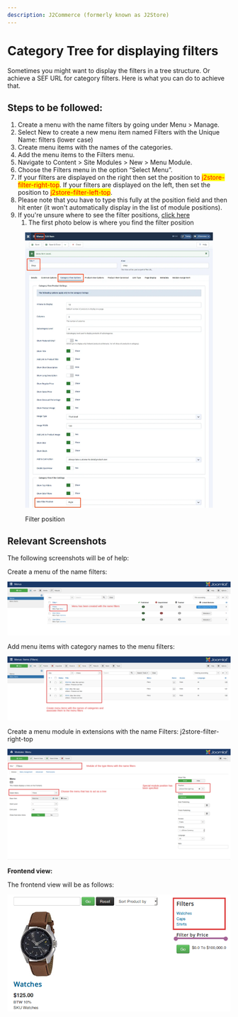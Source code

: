 ```yaml
---
description: J2Commerce (formerly known as J2Store)
---
```


# Category Tree for displaying filters

Sometimes you might want to display the filters in a tree structure. Or achieve a SEF URL for category filters. Here is what you can do to achieve that.

## Steps to be followed: <a href="#steps-to-be-followed" id="steps-to-be-followed"></a>

1. Create a menu with the name filters by going under Menu > Manage.
2. Select New to create a new menu item named Filters with the Unique Name: filters (lower case)
3. Create menu items with the names of the categories.
4. Add the menu items to the Filters menu.
5. Navigate to Content > Site Modules > New > Menu Module.
6. Choose the Filters menu in the option “Select Menu”.
7. If your filters are displayed on the right then set the position to <mark style="color:red;">j2store-filter-right-top</mark>. If your filters are displayed on the left, then set the position to <mark style="color:red;">j2store-filter-left-top</mark>.
8. Please note that you have to type this fully at the position field and then hit enter (it won't automatically display in the list of module positions).
9. If you're unsure where to see the filter positions, [click here](https://docs.j2commerce.com/j2commerce/layout/product-layout#item-view-options-in-category-listings)
   1. The first photo below is where you find the filter position

<figure><img src="../.gitbook/assets/filter_position2.webp" alt=""><figcaption><p>Filter position</p></figcaption></figure>



## Relevant Screenshots <a href="#relevant-screenshots" id="relevant-screenshots"></a>

The following screenshots will be of help:

Create a menu of the name filters:

![categorytree](https://raw.githubusercontent.com/j2store/doc-images/master/layout/category-tree-for-displaying-filters/categorytree1.png)

Add menu items with category names to the menu filters:

![categorytree2](https://raw.githubusercontent.com/j2store/doc-images/master/layout/category-tree-for-displaying-filters/categorytree2.png)

Create a menu module in extensions with the name Filters: j2store-filter-right-top

![category3](https://raw.githubusercontent.com/j2store/doc-images/master/layout/category-tree-for-displaying-filters/categorytree3.png)

**Frontend view:**

The frontend view will be as follows:

![categorytree4](https://raw.githubusercontent.com/j2store/doc-images/master/layout/category-tree-for-displaying-filters/categorytree4.png)
